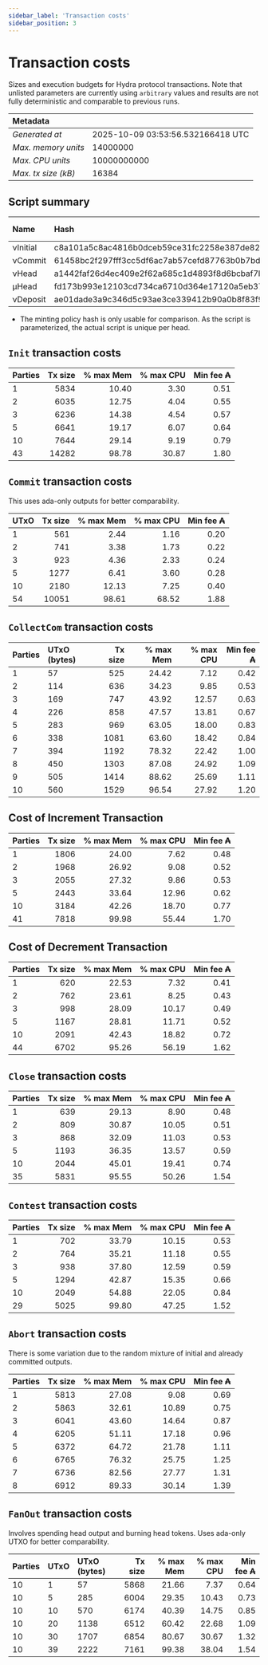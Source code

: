 ```yaml
--- 
sidebar_label: 'Transaction costs' 
sidebar_position: 3 
--- 
```


# Transaction costs 

Sizes and execution budgets for Hydra protocol transactions. Note that unlisted parameters are currently using `arbitrary` values and results are not fully deterministic and comparable to previous runs.

| Metadata | |
| :--- | :--- |
| _Generated at_ | 2025-10-09 03:53:56.532166418 UTC |
| _Max. memory units_ | 14000000 |
| _Max. CPU units_ | 10000000000 |
| _Max. tx size (kB)_ | 16384 |

## Script summary

| Name   | Hash | Size (Bytes) 
| :----- | :--- | -----------: 
| νInitial | c8a101a5c8ac4816b0dceb59ce31fc2258e387de828f02961d2f2045 | 2652 | 
| νCommit | 61458bc2f297fff3cc5df6ac7ab57cefd87763b0b7bd722146a1035c | 685 | 
| νHead | a1442faf26d4ec409e2f62a685c1d4893f8d6bcbaf7bcb59d6fa1340 | 14599 | 
| μHead | fd173b993e12103cd734ca6710d364e17120a5eb37a224c64ab2b188* | 5284 | 
| νDeposit | ae01dade3a9c346d5c93ae3ce339412b90a0b8f83f94ec6baa24e30c | 1102 | 

* The minting policy hash is only usable for comparison. As the script is parameterized, the actual script is unique per head.

## `Init` transaction costs

| Parties | Tx size | % max Mem | % max CPU | Min fee ₳ |
| :------ | ------: | --------: | --------: | --------: |
| 1| 5834 | 10.40 | 3.30 | 0.51 |
| 2| 6035 | 12.75 | 4.04 | 0.55 |
| 3| 6236 | 14.38 | 4.54 | 0.57 |
| 5| 6641 | 19.17 | 6.07 | 0.64 |
| 10| 7644 | 29.14 | 9.19 | 0.79 |
| 43| 14282 | 98.78 | 30.87 | 1.80 |


## `Commit` transaction costs
 This uses ada-only outputs for better comparability.

| UTxO | Tx size | % max Mem | % max CPU | Min fee ₳ |
| :--- | ------: | --------: | --------: | --------: |
| 1| 561 | 2.44 | 1.16 | 0.20 |
| 2| 741 | 3.38 | 1.73 | 0.22 |
| 3| 923 | 4.36 | 2.33 | 0.24 |
| 5| 1277 | 6.41 | 3.60 | 0.28 |
| 10| 2180 | 12.13 | 7.25 | 0.40 |
| 54| 10051 | 98.61 | 68.52 | 1.88 |


## `CollectCom` transaction costs

| Parties | UTxO (bytes) |Tx size | % max Mem | % max CPU | Min fee ₳ |
| :------ | :----------- |------: | --------: | --------: | --------: |
| 1 | 57 | 525 | 24.42 | 7.12 | 0.42 |
| 2 | 114 | 636 | 34.23 | 9.85 | 0.53 |
| 3 | 169 | 747 | 43.92 | 12.57 | 0.63 |
| 4 | 226 | 858 | 47.57 | 13.81 | 0.67 |
| 5 | 283 | 969 | 63.05 | 18.00 | 0.83 |
| 6 | 338 | 1081 | 63.60 | 18.42 | 0.84 |
| 7 | 394 | 1192 | 78.32 | 22.42 | 1.00 |
| 8 | 450 | 1303 | 87.08 | 24.92 | 1.09 |
| 9 | 505 | 1414 | 88.62 | 25.69 | 1.11 |
| 10 | 560 | 1529 | 96.54 | 27.92 | 1.20 |


## Cost of Increment Transaction

| Parties | Tx size | % max Mem | % max CPU | Min fee ₳ |
| :------ | ------: | --------: | --------: | --------: |
| 1| 1806 | 24.00 | 7.62 | 0.48 |
| 2| 1968 | 26.92 | 9.08 | 0.52 |
| 3| 2055 | 27.32 | 9.86 | 0.53 |
| 5| 2443 | 33.64 | 12.96 | 0.62 |
| 10| 3184 | 42.26 | 18.70 | 0.77 |
| 41| 7818 | 99.98 | 55.44 | 1.70 |


## Cost of Decrement Transaction

| Parties | Tx size | % max Mem | % max CPU | Min fee ₳ |
| :------ | ------: | --------: | --------: | --------: |
| 1| 620 | 22.53 | 7.32 | 0.41 |
| 2| 762 | 23.61 | 8.25 | 0.43 |
| 3| 998 | 28.09 | 10.17 | 0.49 |
| 5| 1167 | 28.81 | 11.71 | 0.52 |
| 10| 2091 | 42.43 | 18.82 | 0.72 |
| 44| 6702 | 95.26 | 56.19 | 1.62 |


## `Close` transaction costs

| Parties | Tx size | % max Mem | % max CPU | Min fee ₳ |
| :------ | ------: | --------: | --------: | --------: |
| 1| 639 | 29.13 | 8.90 | 0.48 |
| 2| 809 | 30.87 | 10.05 | 0.51 |
| 3| 868 | 32.09 | 11.03 | 0.53 |
| 5| 1193 | 36.35 | 13.57 | 0.59 |
| 10| 2044 | 45.01 | 19.41 | 0.74 |
| 35| 5831 | 95.55 | 50.26 | 1.54 |


## `Contest` transaction costs

| Parties | Tx size | % max Mem | % max CPU | Min fee ₳ |
| :------ | ------: | --------: | --------: | --------: |
| 1| 702 | 33.79 | 10.15 | 0.53 |
| 2| 764 | 35.21 | 11.18 | 0.55 |
| 3| 938 | 37.80 | 12.59 | 0.59 |
| 5| 1294 | 42.87 | 15.35 | 0.66 |
| 10| 2049 | 54.88 | 22.05 | 0.84 |
| 29| 5025 | 99.80 | 47.25 | 1.52 |


## `Abort` transaction costs
There is some variation due to the random mixture of initial and already committed outputs.

| Parties | Tx size | % max Mem | % max CPU | Min fee ₳ |
| :------ | ------: | --------: | --------: | --------: |
| 1| 5813 | 27.08 | 9.08 | 0.69 |
| 2| 5863 | 32.61 | 10.89 | 0.75 |
| 3| 6041 | 43.60 | 14.64 | 0.87 |
| 4| 6205 | 51.11 | 17.18 | 0.96 |
| 5| 6372 | 64.72 | 21.78 | 1.11 |
| 6| 6765 | 76.32 | 25.75 | 1.25 |
| 7| 6736 | 82.56 | 27.77 | 1.31 |
| 8| 6912 | 89.33 | 30.14 | 1.39 |


## `FanOut` transaction costs
Involves spending head output and burning head tokens. Uses ada-only UTXO for better comparability.

| Parties | UTxO  | UTxO (bytes) | Tx size | % max Mem | % max CPU | Min fee ₳ |
| :------ | :---- | :----------- | ------: | --------: | --------: | --------: |
| 10 | 1 | 57 | 5868 | 21.66 | 7.37 | 0.64 |
| 10 | 5 | 285 | 6004 | 29.35 | 10.43 | 0.73 |
| 10 | 10 | 570 | 6174 | 40.39 | 14.75 | 0.85 |
| 10 | 20 | 1138 | 6512 | 60.42 | 22.68 | 1.09 |
| 10 | 30 | 1707 | 6854 | 80.67 | 30.67 | 1.32 |
| 10 | 39 | 2222 | 7161 | 99.38 | 38.04 | 1.54 |

